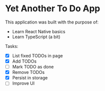 # Yet Another To Do App

This application was built with the purpose of:
- Learn React Native basics
- Learn TypeScript (a bit)

Tasks:
- [x] List fixed TODOs in page
- [x] Add TODOs
- [ ] Mark TODO as done
- [x] Remove TODOs
- [x] Persist in storage
- [ ] Improve UI